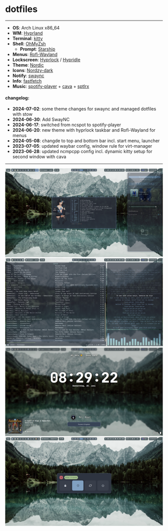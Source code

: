 # dotfiles

---
* **OS**:         Arch Linux x86_64
* **WM**:         [Hyprland](https://github.com/hyprwm/Hyprland)
* **Terminal**:   [kitty](https://github.com/kovidgoyal/kitty)
* **Shell**:      [OhMyZsh](https://github.com/ohmyzsh/ohmyzsh)
  * **Prompt**:   [Starship](https://github.com/starship/starship)
* **Menus**:      [Rofi-Wayland](https://github.com/lbonn/rofi)
* **Lockscreen**: [Hyprlock](https://github.com/hyprwm/hyprlock) / [Hypridle](https://github.com/hyprwm/hypridle)
* **Theme**:      [Nordic](https://github.com/EliverLara/Nordic)
* **Icons**:      [Nordzy-dark](https://github.com/alvatip/Nordzy-icon)
* **Notify**:     [swaync](https://github.com/ErikReider/SwayNotificationCenter)
* **Info**:       [fastfetch](https://github.com/fastfetch-cli/fastfetch)
* **Music**:      [spotify-player](https://github.com/aome510/spotify-player) + [cava](https://github.com/karlstav/cava) + [sptlrx](https://github.com/raitonoberu/sptlrx)

#### changelog:
* **2024-07-02**: some theme changes for swaync and managed dotfiles with stow
* **2024-06-30**: Add SwayNC
* **2024-06-17**: switched from ncspot to spotify-player
* **2024-06-20**: new theme with hyprlock taskbar and Rofi-Wayland for menus
* **2024-05-08**: changde to top and bottom bar incl. start menu, launcher
* **2023-07-05**: updated waybar config, window rule for virt-manager
* **2023-06-28**: updated ncmpcpp config incl. dynamic kitty setup for second window with cava
---

![Screenshot](screenshot-1.png "Screenshot Sysinfo")
![Screenshot](screenshot-2.png "Screenshot Spotify")
![Screenshot](screenshot-3.png "Screenshot Hyprlock")
![Screenshot](screenshot-4.png "Screenshot Powermenu")
